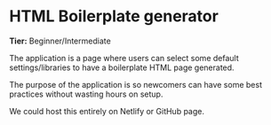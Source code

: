 # HTML Boilerplate generator

**Tier:** Beginner/Intermediate

The application is a page where users can select some default settings/libraries to have a boilerplate HTML page generated.

The purpose of the application is so newcomers can have some best practices without wasting hours on setup.

We could host this entirely on Netlify or GitHub page.